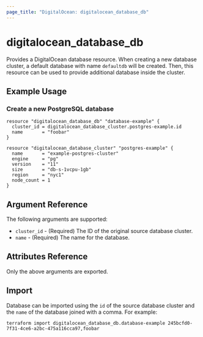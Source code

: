 ```yaml
---
page_title: "DigitalOcean: digitalocean_database_db"
---
```


# digitalocean\_database\_db

Provides a DigitalOcean database resource. When creating a new database cluster, a default database with name `defaultdb` will be created. Then, this resource can be used to provide additional database inside the cluster.

## Example Usage

### Create a new PostgreSQL database
```hcl
resource "digitalocean_database_db" "database-example" {
  cluster_id = digitalocean_database_cluster.postgres-example.id
  name       = "foobar"
}

resource "digitalocean_database_cluster" "postgres-example" {
  name       = "example-postgres-cluster"
  engine     = "pg"
  version    = "11"
  size       = "db-s-1vcpu-1gb"
  region     = "nyc1"
  node_count = 1
}
```

## Argument Reference

The following arguments are supported:

* `cluster_id` - (Required) The ID of the original source database cluster.
* `name` - (Required) The name for the database.

## Attributes Reference

Only the above arguments are exported.

## Import

Database can be imported using the `id` of the source database cluster
and the `name` of the database joined with a comma. For example:

```
terraform import digitalocean_database_db.database-example 245bcfd0-7f31-4ce6-a2bc-475a116cca97,foobar
```
